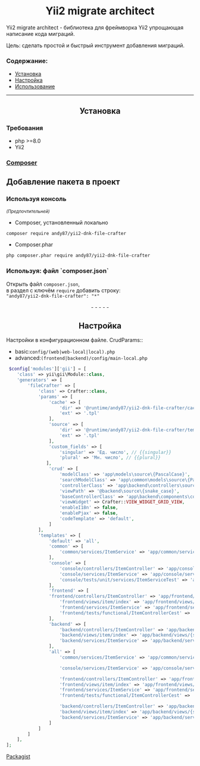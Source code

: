 
<h1 align="center">Yii2 migrate architect</h1>

Yii2 migrate architect - библиотека для фреймворка Yii2 упрощающая написание кода миграций. 

Цель: сделать простой и быстрый инструмент добавления миграций.

### Содержание:

- [Установка](#yii2-dnk-file-crafter-setup)
- [Настройка](#yii2-dnk-file-crafter-config)
- [Использование](#yii2-dnk-file-crafter-setup-composer-composer-use)


___

<span id="yii2-migrate-architect-setup"></span>
<h2 align="center"> 
    Установка
</h2>

<span id="yii2-migrate-architect-setup-require"></span>
<h3>Требования</h3> 

- php >=8.0
- Yii2

<h3>
    <a href="https://getcomposer.org/download/">Composer</a>
</h3>

<span id="yii2-migrate-architect-setup"></span>
## Добавление пакета в проект

<h3>Используя консоль</h3>
<small><i>(Предпочтительней)</i></small>

- Composer, установленный локально
```bash
composer require andy87/yii2-dnk-file-crafter
````  
- Composer.phar
```bash
php composer.phar require andy87/yii2-dnk-file-crafter
```

<span id="yii2-dnk-file-crafter-setup-composer-composer"></span>
<h3>Используя: файл `composer.json`</h3>

Открыть файл `composer.json`,  
в раздел с ключём `require` добавить строку:  
`"andy87/yii2-dnk-file-crafter": "*"`  


<p align="center">- - - - -</p>


<span id="yii2-migrate-architect-config"></span>
<h2 align="center">
    Настройка
</h2>

Настройки в конфигурационном файле.  CrudParams::
 - basic:`config/(web|web-local|local).php`
 - advanced:`(frontend|backend)/config/main-local.php`

```php
 $config['modules']['gii'] = [
    'class' => yii\gii\Module::class,
    'generators' => [
        'fileCrafter' => [
            'class' => Crafter::class,
            'params' => [
                'cache' => [
                    'dir' => '@runtime/andy87/yii2-dnk-file-crafter/cache',
                    'ext' => '.tpl'
                ],
                'source' => [
                    'dir' => '@runtime/andy87/yii2-dnk-file-crafter/templates/source',
                    'ext' => '.tpl'
                ],
                'custom_fields' => [
                    'singular' => 'Ед. число', // {{singular}}
                    'plural' => 'Мн. число', // {{plural}}
               ],
                'crud' => [
                    'modelClass' => 'app\models\source\{PascalCase}',
                    'searchModelClass' => 'app\common\models\source\{PascalCase}',
                    'controllerClass' => 'app\backend\controllers\source\{PascalCase}Controller',
                    'viewPath' => '@backend\source\{snake_case}',
                    'baseControllerClass' => 'app\backend\components\controllers\BackendController',
                    'viewWidget' => Crafter::VIEW_WIDGET_GRID_VIEW,
                    'enableI18n' => false,
                    'enablePjax' => false,
                    'codeTemplate' => 'default',
                ]
            ],
            'templates' => [
                'default' => 'all',
                'common' => [
                    'common/services/ItemService' => 'app/common/services/items/{PascalCase}Service',
                ],
                'console' => [
                    'console/controllers/ItemController' => 'app/console/controllers/{PascalCase}Controller',
                    'console/services/ItemService' => 'app/console/services/{PascalCase}Service',
                    'console/tests/unit/services/ItemServiceTest' => 'app/console/tests/unit/services/{PascalCase}ServiceTest',
                ],
                'frontend' => [
                'frontend/controllers/ItemController' => 'app/frontend/controllers/{PascalCase}Controller',
                    'frontend/views/item/index' => 'app/frontend/views/{snake_case}/index',
                    'frontend/services/ItemService' => 'app/frontend/services/items/{PascalCase}Service',
                    'frontend/tests/functional/ItemControllerCest' => 'app/frontend/tests/functional/{PascalCase}ControllerCest',
                ],
                'backend' => [
                    'backend/controllers/ItemController' => 'app/backend/controllers/{PascalCase}Controller',
                    'backend/views/item/index' => 'app/backend/views/{snake_case}/index',
                    'backend/services/ItemService' => 'app/backend/services/items/{PascalCase}Service',
                ],
                'all' => [
                    'common/services/ItemService' => 'app/common/services/items/{PascalCase}Service',

                    'console/services/ItemService' => 'app/console/services/{PascalCase}Service',

                    'frontend/controllers/ItemController' => 'app/frontend/controllers/{PascalCase}Controller',
                    'frontend/views/item/index' => 'app/frontend/views/{snake_case}/index',
                    'frontend/services/ItemService' => 'app/frontend/services/items/{PascalCase}Service',
                    'frontend/tests/functional/ItemControllerCest' => 'app/frontend/tests/functional/{PascalCase}ControllerCest',

                    'backend/controllers/ItemController' => 'app/backend/controllers/{PascalCase}Controller',
                    'backend/views/item/index' => 'app/backend/views/{snake_case}/index',
                    'backend/services/ItemService' => 'app/backend/services/items/{PascalCase}Service',
                ]
            ]
        ]
    ],
];
```


[Packagist](https://packagist.org/packages/andy87/yii2-dnk-file-crafter)
